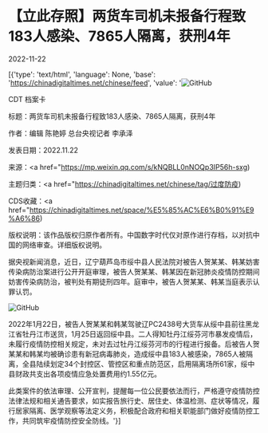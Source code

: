 # 【立此存照】两货车司机未报备行程致183人感染、7865人隔离，获刑4年

2022-11-22

[{'type': 'text/html', 'language': None, 'base': 'https://chinadigitaltimes.net/chinese/feed', 'value': '![GitHub](https://chinadigitaltimes.net/chinese/files/2022/11/9716d84d-768x769.jpeg)

CDT 档案卡

标题：两货车司机未报备行程致183人感染、7865人隔离，获刑4年

作者：编辑 陈艳婷 总台央视记者 李承泽

发表日期：2022.11.22

来源：<a href="https://mp.weixin.qq.com/s/kNQBLL0nNOQp3IP56h-sxg)

主题归类：<a href="https://chinadigitaltimes.net/chinese/tag/过度防疫)

CDS收藏：<a href="https://chinadigitaltimes.net/space/%E5%85%AC%E6%B0%91%E9%A6%86)

版权说明：该作品版权归原作者所有。中国数字时代仅对原作进行存档，以对抗中国的网络审查。详细版权说明。





据央视新闻消息，近日，辽宁葫芦岛市绥中县人民法院对被告人贺某某、韩某妨害传染病防治案进行公开开庭审理，被告人贺某某、韩某因在新冠肺炎疫情防控期间妨害传染病防治，被判处有期徒刑四年。庭审中，被告人贺某某、韩某当庭表示认罪认罚。

![GitHub](https://chinadigitaltimes.net/chinese/files/2022/11/post-689979-637c459200b69.)

2022年1月22日，被告人贺某某和韩某驾驶辽PC2438号大货车从绥中县前往黑龙江省牡丹江市送货，1月25日返回绥中县。二人得知牡丹江绥芬河市暴发疫情后，未履行疫情防控相关规定，未对去过牡丹江绥芬河市的行程进行报备。后被告人贺某某和韩某均被确诊患有新冠病毒肺炎，造成绥中县183人被感染，7865人被隔离，全县陆续划定34个封控区、管控区和重点防范区，启用隔离场所61家，绥中县财政共支出各项疫情应急处置费用约1.55亿元。

此类案件的依法审理、公开宣判，提醒每一位公民要依法而行，严格遵守疫情防控法律法规和相关通告要求，如实报告旅行史、居住史、体温检测、症状等情况，履行居家隔离、医学观察等法定义务，积极配合政府和相关职能部门做好疫情防控工作，共同筑牢疫情防控安全防线。'}]